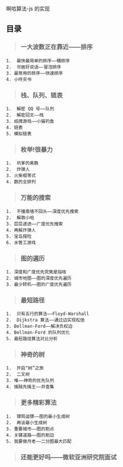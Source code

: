 啊哈算法-js 的实现

## 目录

> ### 一大波数正在靠近——排序

    1.  最快最简单的排序——桶排序
    2.  邻居好说话——冒泡排序
    3. 最常用的排序——快速排序
    4. 小哼买书

> ### 栈、队列、链表

    1.  解密 QQ 号——队列
    2.  解密回文——栈
    3. 纸牌游戏——小猫钓鱼
    4. 链表
    5. 模拟链表

> ### 枚举!很暴力

    1.  坑爹的奥数
    2.  炸弹人
    3. 火柴棍等式
    4. 数的全排列

> ### 万能的搜索

    1.  不撞南墙不回头——深度优先搜索
    2.  解救小哈
    3. 层层递进——广度优先搜索
    4. 再解炸弹人
    5. 宝岛探险
    6. 水管工游戏

> ### 图的遍历

    1. 深度和广度优先究竟是指啥
    2. 城市地图——图的深度优先遍历
    3. 最少转机——图的广度优先遍历

> ### 最短路径

    1.  只有五行的算法——Floyd-Warshall
    2.  Dijkstra 算法——通过边实现松弛
    3. Bellman-Ford——解决负权边
    4. Bellman-Ford 的队列优化
    5. 最短路径算法对比分析

> ### 神奇的树

    1.  开启“树”之旅
    2.  二叉树
    3. 堆——神奇的优先队列
    4. 擒贼先擒王——并查集

> ### 更多精彩算法

    1.  镖局运镖——图的最小生成树
    2.  再谈最小生成树
    3. 重要城市——图的割点
    4. 关键道路——图的割边
    5. 我要做月老——二分图最大匹配

> ### 还能更好吗——微软亚洲研究院面试
